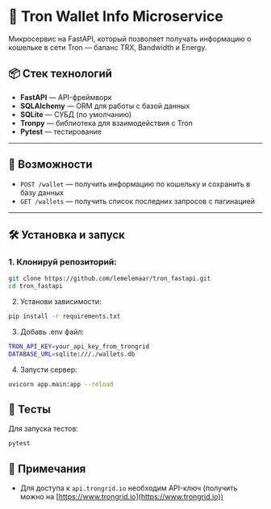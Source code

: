 # 🚀 Tron Wallet Info Microservice

Микросервис на FastAPI, который позволяет получать информацию о кошельке в сети Tron — баланс TRX, Bandwidth и Energy.

## 📦 Стек технологий

- **FastAPI** — API-фреймворк
- **SQLAlchemy** — ORM для работы с базой данных
- **SQLite** — СУБД (по умолчанию)
- **Tronpy** — библиотека для взаимодействия с Tron
- **Pytest** — тестирование

---

## 📌 Возможности

- `POST /wallet` — получить информацию по кошельку и сохранить в базу данных
- `GET /wallets` — получить список последних запросов с пагинацией

---

## 🛠 Установка и запуск

### 1. Клонируй репозиторий:

```bash
git clone https://github.com/lemelemaar/tron_fastapi.git
cd tron_fastapi
```
2. Установи зависимости:
```bash
pip install -r requirements.txt
```
3. Добавь .env файл:
```bash
TRON_API_KEY=your_api_key_from_trongrid
DATABASE_URL=sqlite:///./wallets.db
```
4. Запусти сервер:
```bash
uvicorn app.main:app --reload
```

## 🧪 Тесты
Для запуска тестов:
```bash
pytest
```

## 💬 Примечания

- Для доступа к `api.trongrid.io` необходим API-ключ (получить можно на [https://www.trongrid.io](https://www.trongrid.io))
